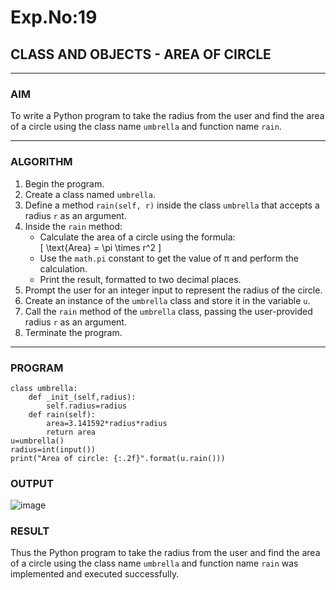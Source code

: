 # Exp.No:19  
## CLASS AND OBJECTS - AREA OF CIRCLE

---

### AIM  
To write a Python program to take the radius from the user and find the area of a circle using the class name `umbrella` and function name `rain`.

---

### ALGORITHM

1. Begin the program.  
2. Create a class named `umbrella`.  
3. Define a method `rain(self, r)` inside the class `umbrella` that accepts a radius `r` as an argument.  
4. Inside the `rain` method:  
   - Calculate the area of a circle using the formula:  
     \[ \text{Area} = \pi \times r^2 \]  
   - Use the `math.pi` constant to get the value of π and perform the calculation.  
   - Print the result, formatted to two decimal places.  
5. Prompt the user for an integer input to represent the radius of the circle.  
6. Create an instance of the `umbrella` class and store it in the variable `u`.  
7. Call the `rain` method of the `umbrella` class, passing the user-provided radius `r` as an argument.  
8. Terminate the program.

---

### PROGRAM

```
class umbrella:
    def _init_(self,radius):
        self.radius=radius
    def rain(self):
        area=3.141592*radius*radius
        return area
u=umbrella()
radius=int(input())
print("Area of circle: {:.2f}".format(u.rain()))

```

### OUTPUT

![image](https://github.com/user-attachments/assets/995058ee-da84-4460-98cc-6bd6d570673a)

### RESULT
Thus the Python program to take the radius from the user and find the area of a circle using the class name `umbrella` and function name `rain` was implemented and executed successfully.



